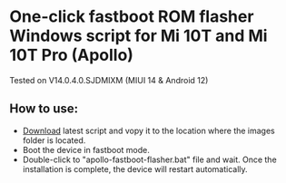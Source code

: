 # One-click fastboot ROM flasher Windows script for Mi 10T and Mi 10T Pro (Apollo)
Tested on V14.0.4.0.SJDMIXM (MIUI 14 & Android 12)  
## How to use:
- [Download](https://github.com/symbuzzer/apollo-fastboot-flasher/releases/latest/download/apollo-fastboot-flasher.bat) latest script and vopy it to the location where the images folder is located.  
- Boot the device in fastboot mode.  
- Double-click to "apollo-fastboot-flasher.bat" file and wait. Once the installation is complete, the device will restart automatically.  
